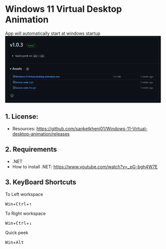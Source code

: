 # Windows 11 Virtual Desktop Animation

App will automatically start at windows startup
![opengl](/screenshot/0.png)


## 1. License:
- Resources: https://github.com/sanketkheni01/Windows-11-Virtual-desktop-animation/releases


## 2. Requirements
- .NET
- How to install .NET: https://www.youtube.com/watch?v=_pG-bgh4W7E


## 3. KeyBoard Shortcuts

To Left workspace

<kbd>Win</kbd>+<kbd>Ctrl</kbd>+<kbd>↑</kbd>


To Right workspace

<kbd>Win</kbd>+<kbd>Ctrl</kbd>+<kbd>↓</kbd>

Quick peek

<kbd>Win</kbd>+<kbd>Alt</kbd>

